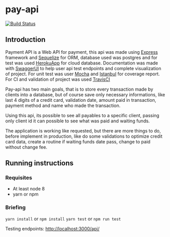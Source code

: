# pay-api
[![Build Status](https://travis-ci.org/yanBrandao/pay-api.svg?branch=dev)](https://travis-ci.org/yanBrandao/pay-api)

## Introduction

Payment API is a Web API for payment, this api was made using [Express](https://expressjs.com/pt-br/) framework and [Sequelize](https://sequelize.org/) for ORM, database used was postgres and for test was used [HerokuApp](https://herokuapp.com/) for cloud database. Documentation was made with [SwaggerUI](https://swagger.io/tools/swagger-ui/) to help user api test endpoints and complete visualization of project. For unit test was user [Mocha](https://mochajs.org/) and [Istanbul](https://istanbul.js.org/) for coverage report. For CI and validation of project was used [TravisCI](https://travis-ci.org/)

Pay-api has two main goals, that is to store every transaction made by clients into a database, but of course save only necessary informations, like last 4 digits of a credit card, validation date, amount paid in transaction, payment method and name who made the transaction.

Using this api, its possible to see all payables to a specific client, passing only client id it can possible to see what was paid and waiting funds.

The application is working like requested, but there are more things to do, before implement in production, like do some validations to optimize credit card data, create a routine if waiting funds date pass, change to paid without change fee.

## Running instructions

### Requisites

- At least node 8
- yarn or npm

### Briefing

`yarn install` or `npm install`
`yarn test` or `npm run test`

Testing endpoints: [http://localhost:3000/api/](http://localhost:3000/api/)

